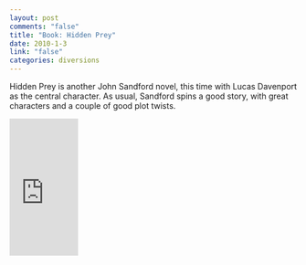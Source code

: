 ```yaml
--- 
layout: post
comments: "false"
title: "Book: Hidden Prey"
date: 2010-1-3
link: "false"
categories: diversions
---
```

Hidden Prey is another John Sandford novel, this time with Lucas Davenport as the central character. As usual, Sandford spins a good story, with great characters and a couple of good plot twists.

<iframe src="http://rcm.amazon.com/e/cm?lt1=_blank&bc1=000000&IS2=1&bg1=FFFFFF&fc1=000000&lc1=0000FF&t=zanshinnet&o=1&p=8&l=as1&m=amazon&f=ifr&md=10FE9736YVPPT7A0FBG2&asins=0425199606" style="width:120px;height:240px;" scrolling="no" marginwidth="0" marginheight="0" frameborder="0"></iframe>

